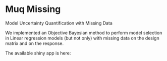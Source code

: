 # Muq Missing
Model Uncertainty Quantification with Missing Data

We implemented an Objective Bayesian method to perform model selection in Linear regression models (but not only) with missing data on the design matrix and on the response.

The available shiny app is here:


